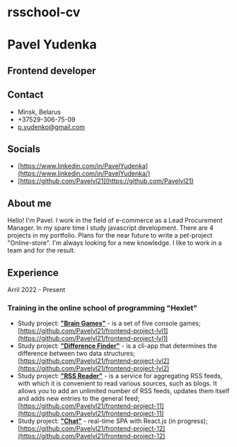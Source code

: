 # rsschool-cv

# Pavel Yudenka

## Frontend developer

## Contact
* Minsk, Belarus
* +37529-306-75-09
* [p.yudenko@gmail.com](mailto:p.yudenko@gmail.com)

## Socials
* [https://www.linkedin.com/in/PavelYudenka](https://www.linkedin.com/in/PavelYudenka/)
* [https://github.com/Pavelvl21](https://github.com/Pavelvl21)

## About me
Hello! I'm Pavel. I work in the field of e-commerce as a Lead Procurement Manager. In my spare time I study javascript development. There are 4 projects in my portfolio. Plans for the near future to write a pet-project "Online-store". I'm always looking for a new knowledge. I like to work in a team and for the result.

## Experience
Arril 2022 - Present
### Training in the online school of programming "Hexlet"
* Study project: [**"Brain Games"**](https://github.com/Pavelvl21/frontend-project-lvl1) - is a set of five console games;  
[https://github.com/Pavelvl21/frontend-project-lvl1](https://github.com/Pavelvl21/frontend-project-lvl1)
* Study project: [**"Difference Finder"**](https://github.com/Pavelvl21/frontend-project-lvl2) - is a cli-app that determines the difference between two data structures;  
[https://github.com/Pavelvl21/frontend-project-lvl2](https://github.com/Pavelvl21/frontend-project-lvl2)
* Study project: [**"RSS Reader"**](https://github.com/Pavelvl21/frontend-project-11) - is a service for aggregating RSS feeds, with which it is convenient to read various sources, such as blogs. It allows you to add an unlimited number of RSS feeds, updates them itself and adds new entries to the general feed;
[https://github.com/Pavelvl21/frontend-project-11](https://github.com/Pavelvl21/frontend-project-11)
* Study project: [**"Chat"**](https://github.com/Pavelvl21/frontend-project-12) - real-time SPA with React.js (in progress);  
[https://github.com/Pavelvl21/frontend-project-12](https://github.com/Pavelvl21/frontend-project-12)  


